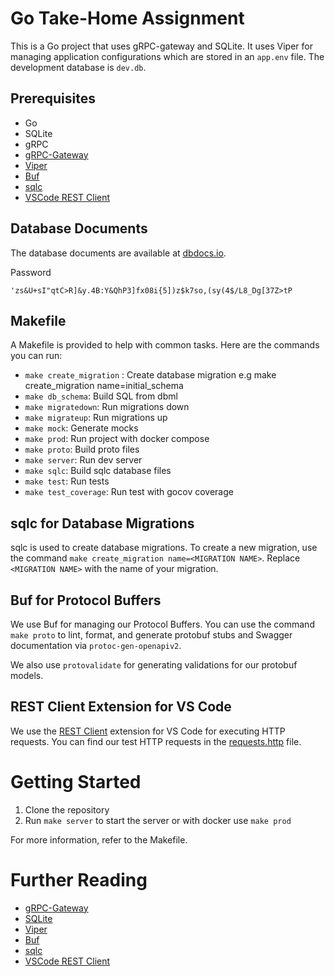 # Go Take-Home Assignment

This is a Go project that uses gRPC-gateway and SQLite. It uses Viper for managing application configurations which are stored in an `app.env` file. The development database is `dev.db`.

## Prerequisites

- Go
- SQLite
- gRPC
- [gRPC-Gateway](https://grpc-ecosystem.github.io/grpc-gateway/)
- [Viper](https://github.com/spf13/viper)
- [Buf](https://buf.build/docs/introduction)
- [sqlc](https://sqlc.dev/docs/introduction/)
- [VSCode REST Client](https://marketplace.visualstudio.com/items?itemName=humao.rest-client)

## Database Documents

The database documents are available at [dbdocs.io](https://dbdocs.io/wizlif.144/tempmee).

Password

```
'zs&U+sI"qtC>R]&y.4B:Y&QhP3]fx08i{5])z$k7so,(sy(4$/L8_Dg[37Z>tP
```

## Makefile

A Makefile is provided to help with common tasks. Here are the commands you can run:

- `make create_migration` :              Create database migration e.g make create_migration name=initial_schema
- `make db_schema`:                      Build SQL from dbml
- `make migratedown`:                    Run migrations down
- `make migrateup`:                      Run migrations up
- `make mock`:                           Generate mocks
- `make prod`:                           Run project with docker compose
- `make proto`:                          Build proto files
- `make server`:                         Run dev server
- `make sqlc`:                           Build sqlc database files
- `make test`:                           Run tests
- `make test_coverage`:                  Run test with gocov coverage

## sqlc for Database Migrations

sqlc is used to create database migrations. To create a new migration, use the command `make create_migration name=<MIGRATION NAME>`. Replace `<MIGRATION NAME>` with the name of your migration.

## Buf for Protocol Buffers

We use Buf for managing our Protocol Buffers. You can use the command `make proto` to lint, format, and generate protobuf stubs and Swagger documentation via `protoc-gen-openapiv2`.

We also use `protovalidate` for generating validations for our protobuf models.

## REST Client Extension for VS Code

We use the [REST Client](https://marketplace.visualstudio.com/items?itemName=humao.rest-client) extension for VS Code for executing HTTP requests. You can find our test HTTP requests in the [requests.http](./requests.http) file.

# Getting Started

1. Clone the repository
2. Run `make server` to start the server or with docker use `make prod`

For more information, refer to the Makefile.

# Further Reading

- [gRPC-Gateway](https://grpc-ecosystem.github.io/grpc-gateway/)
- [SQLite](https://sqlite.org/index.html)
- [Viper](https://github.com/spf13/viper)
- [Buf](https://buf.build/docs/introduction)
- [sqlc](https://sqlc.dev/docs/introduction/)
- [VSCode REST Client](https://marketplace.visualstudio.com/items?itemName=humao.rest-client)

